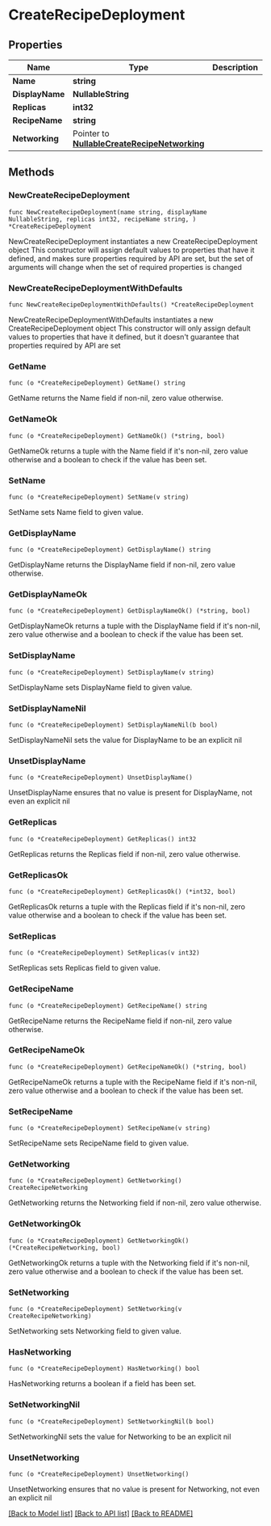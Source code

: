 # CreateRecipeDeployment

## Properties

Name | Type | Description | Notes
------------ | ------------- | ------------- | -------------
**Name** | **string** |  | 
**DisplayName** | **NullableString** |  | 
**Replicas** | **int32** |  | 
**RecipeName** | **string** |  | 
**Networking** | Pointer to [**NullableCreateRecipeNetworking**](CreateRecipeNetworking.md) |  | [optional] 

## Methods

### NewCreateRecipeDeployment

`func NewCreateRecipeDeployment(name string, displayName NullableString, replicas int32, recipeName string, ) *CreateRecipeDeployment`

NewCreateRecipeDeployment instantiates a new CreateRecipeDeployment object
This constructor will assign default values to properties that have it defined,
and makes sure properties required by API are set, but the set of arguments
will change when the set of required properties is changed

### NewCreateRecipeDeploymentWithDefaults

`func NewCreateRecipeDeploymentWithDefaults() *CreateRecipeDeployment`

NewCreateRecipeDeploymentWithDefaults instantiates a new CreateRecipeDeployment object
This constructor will only assign default values to properties that have it defined,
but it doesn't guarantee that properties required by API are set

### GetName

`func (o *CreateRecipeDeployment) GetName() string`

GetName returns the Name field if non-nil, zero value otherwise.

### GetNameOk

`func (o *CreateRecipeDeployment) GetNameOk() (*string, bool)`

GetNameOk returns a tuple with the Name field if it's non-nil, zero value otherwise
and a boolean to check if the value has been set.

### SetName

`func (o *CreateRecipeDeployment) SetName(v string)`

SetName sets Name field to given value.


### GetDisplayName

`func (o *CreateRecipeDeployment) GetDisplayName() string`

GetDisplayName returns the DisplayName field if non-nil, zero value otherwise.

### GetDisplayNameOk

`func (o *CreateRecipeDeployment) GetDisplayNameOk() (*string, bool)`

GetDisplayNameOk returns a tuple with the DisplayName field if it's non-nil, zero value otherwise
and a boolean to check if the value has been set.

### SetDisplayName

`func (o *CreateRecipeDeployment) SetDisplayName(v string)`

SetDisplayName sets DisplayName field to given value.


### SetDisplayNameNil

`func (o *CreateRecipeDeployment) SetDisplayNameNil(b bool)`

 SetDisplayNameNil sets the value for DisplayName to be an explicit nil

### UnsetDisplayName
`func (o *CreateRecipeDeployment) UnsetDisplayName()`

UnsetDisplayName ensures that no value is present for DisplayName, not even an explicit nil
### GetReplicas

`func (o *CreateRecipeDeployment) GetReplicas() int32`

GetReplicas returns the Replicas field if non-nil, zero value otherwise.

### GetReplicasOk

`func (o *CreateRecipeDeployment) GetReplicasOk() (*int32, bool)`

GetReplicasOk returns a tuple with the Replicas field if it's non-nil, zero value otherwise
and a boolean to check if the value has been set.

### SetReplicas

`func (o *CreateRecipeDeployment) SetReplicas(v int32)`

SetReplicas sets Replicas field to given value.


### GetRecipeName

`func (o *CreateRecipeDeployment) GetRecipeName() string`

GetRecipeName returns the RecipeName field if non-nil, zero value otherwise.

### GetRecipeNameOk

`func (o *CreateRecipeDeployment) GetRecipeNameOk() (*string, bool)`

GetRecipeNameOk returns a tuple with the RecipeName field if it's non-nil, zero value otherwise
and a boolean to check if the value has been set.

### SetRecipeName

`func (o *CreateRecipeDeployment) SetRecipeName(v string)`

SetRecipeName sets RecipeName field to given value.


### GetNetworking

`func (o *CreateRecipeDeployment) GetNetworking() CreateRecipeNetworking`

GetNetworking returns the Networking field if non-nil, zero value otherwise.

### GetNetworkingOk

`func (o *CreateRecipeDeployment) GetNetworkingOk() (*CreateRecipeNetworking, bool)`

GetNetworkingOk returns a tuple with the Networking field if it's non-nil, zero value otherwise
and a boolean to check if the value has been set.

### SetNetworking

`func (o *CreateRecipeDeployment) SetNetworking(v CreateRecipeNetworking)`

SetNetworking sets Networking field to given value.

### HasNetworking

`func (o *CreateRecipeDeployment) HasNetworking() bool`

HasNetworking returns a boolean if a field has been set.

### SetNetworkingNil

`func (o *CreateRecipeDeployment) SetNetworkingNil(b bool)`

 SetNetworkingNil sets the value for Networking to be an explicit nil

### UnsetNetworking
`func (o *CreateRecipeDeployment) UnsetNetworking()`

UnsetNetworking ensures that no value is present for Networking, not even an explicit nil

[[Back to Model list]](../README.md#documentation-for-models) [[Back to API list]](../README.md#documentation-for-api-endpoints) [[Back to README]](../README.md)


